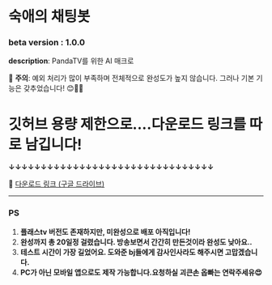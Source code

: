 # 숙애의 채팅봇

### beta version : 1.0.0

**description**: PandaTV를 위한 AI 매크로

🚨 **주의**: 예외 처리가 많이 부족하며 전체적으로 완성도가 높지 않습니다. 그러나 기본 기능은 갖추었습니다! 😊🤣🤣

# 깃허브 용량 제한으로....다운로드 링크를 따로 남깁니다!
**↓↓↓↓↓↓↓↓↓↓↓↓↓↓↓↓↓↓↓↓↓↓↓↓↓↓↓↓↓↓↓↓**

🔗 [다운로드 링크 (구글 드라이브)](https://drive.google.com/file/d/1k4Z-THmtt9sdyPbhhEXjPyqZaLL1hACp/view?usp=drive_link)

---

### PS

1. **플래스tv 버전도 존재하지만, 미완성으로 배포 아직입니다!**
2. **완성까지 총 20일정 걸렸습니다. 방송보면서 간간히 만든것이라 완성도 낮아요..**
3. **테스트 시간이 가장 길었어요. 도와준 bj들에게 감사인사라도 해주시면 고맙겠습니다.**
4. **PC가 아닌 모바일 앱으로도 제작 가능합니다.요청하실 괴큰손 옵빠는 연락주세유😍**
